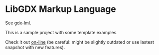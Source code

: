# LibGDX Markup Language
See [gdx-lml](https://github.com/czyzby/gdx-lml/tree/master/lml).

This is a sample project with some template examples.

Check it out [on-line](http://czyzby.github.io/gdx-lml/lml) (be careful: might be slightly outdated or use lastest snapshot with new features).
